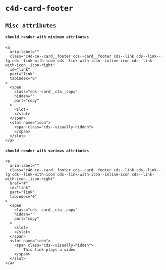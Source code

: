 # `c4d-card-footer`

## `Misc attributes`

####   `should render with minimum attributes`

```
<a
  aria-label=""
  class="c4d-ce--card__footer cds--card__footer cds--link cds--link--lg cds--link-with-icon cds--link-with-icon--inline-icon cds--link-with-icon__icon-right"
  id="link"
  part="link"
  tabindex="0"
>
  <span
    class="cds--card__cta__copy"
    hidden=""
    part="copy"
  >
    <slot>
    </slot>
  </span>
  <slot name="icon">
    <span class="cds--visually-hidden">
    </span>
  </slot>
</a>

```

####   `should render with various attributes`

```
<a
  aria-label=""
  class="c4d-ce--card__footer cds--card__footer cds--link cds--link--lg cds--link-with-icon cds--link-with-icon--inline-icon cds--link-with-icon__icon-right"
  href="#"
  id="link"
  part="link"
  tabindex="0"
>
  <span
    class="cds--card__cta__copy"
    hidden=""
    part="copy"
  >
    <slot>
    </slot>
  </span>
  <slot name="icon">
    <span class="cds--visually-hidden">
      - This link plays a video
    </span>
  </slot>
</a>

```

